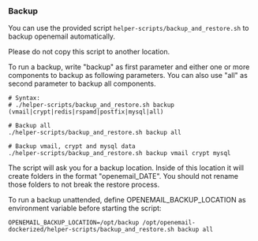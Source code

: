 ### Backup

You can use the provided script `helper-scripts/backup_and_restore.sh` to backup openemail automatically.

Please do not copy this script to another location.

To run a backup, write "backup" as first parameter and either one or more components to backup as following parameters.
You can also use "all" as second parameter to backup all components.

```
# Syntax:
# ./helper-scripts/backup_and_restore.sh backup (vmail|crypt|redis|rspamd|postfix|mysql|all)

# Backup all
./helper-scripts/backup_and_restore.sh backup all

# Backup vmail, crypt and mysql data
./helper-scripts/backup_and_restore.sh backup vmail crypt mysql

```

The script will ask you for a backup location. Inside of this location it will create folders in the format "openemail_DATE".
You should not rename those folders to not break the restore process.

To run a backup unattended, define OPENEMAIL_BACKUP_LOCATION as environment variable before starting the script:

```
OPENEMAIL_BACKUP_LOCATION=/opt/backup /opt/openemail-dockerized/helper-scripts/backup_and_restore.sh backup all
```
